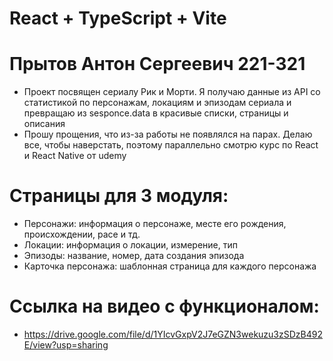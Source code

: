 # React + TypeScript + Vite

# Прытов Антон Сергеевич 221-321

- Проект посвящен сериалу Рик и Морти. Я получаю данные из API со статистикой по персонажам, локациям и эпизодам сериала и превращаю из sesponce.data в красивые списки, страницы и описания
- Прошу прощения, что из-за работы не появлялся на парах. Делаю все, чтобы наверстать, поэтому параллельно смотрю курс по React и React Native от udemy

# Страницы для 3 модуля:

- Персонажи: информация о персонаже, месте его рождения, происхождении, расе и тд.
- Локации: информация о локации, измерение, тип
- Эпизоды: название, номер, дата создания эпизода
- Карточка персонажа: шаблонная страница для каждого персонажа

# Ссылка на видео с функционалом:
- https://drive.google.com/file/d/1YIcvGxpV2J7eGZN3wekuzu3zSDzB492E/view?usp=sharing
